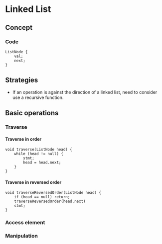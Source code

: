 # Linked List

## Concept
### Code
```
ListNode {
    val;
    next;
}
```

## Strategies
- If an operation is against the direction of a linked list, need to consider use a recursive function.

## Basic operations
### Traverse
#### Traverse in order
```
void traverse(ListNode head) {
    while (head != null) {
        stmt;
        head = head.next;
    }
}
```
#### Traverse in reversed order
```
void traverseReversedOrder(ListNode head) {
    if (head == null) return;
    traverseReversedOrder(head.next)
    stmt;
}
```
### Access element

### Manipulation
